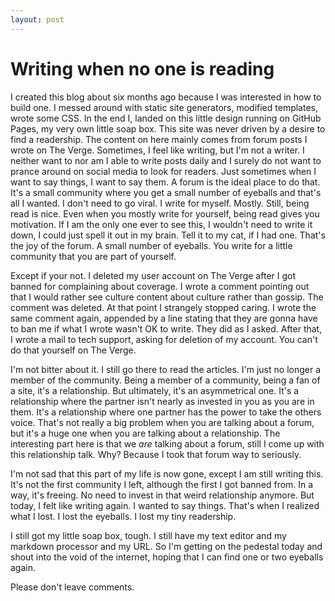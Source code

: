 ```yaml
---
layout: post
---
```

# Writing when no one is reading

I created this blog about six months ago because I was interested in how to build one. I messed around with static site generators, modified templates, wrote some CSS. In the end I, landed on this little design running on GitHub Pages, my very own little soap box. This site was never driven by a desire to find a readership. The content on here mainly comes from forum posts I wrote on The Verge. Sometimes, I feel like writing, but I'm not a writer. I neither want to nor am I able to write posts daily and I surely do not want to prance around on social media to look for readers. Just sometimes when I want to say things, I want to say them. A forum is the ideal place to do that. It's a small community where you get a small number of eyeballs and that's all I wanted. I don't need to go viral. I write for myself. Mostly. Still, being read is nice. Even when you mostly write for yourself, being read gives you motivation. If I am the only one ever to see this, I wouldn't need to write it down, I could just spell it out in my brain. Tell it to my cat, if I had one. That's the joy of the forum. A small number of eyeballs. You write for a little community that you are part of yourself.

Except if your not. I deleted my user account on The Verge after I got banned for complaining about coverage. I wrote a comment pointing out that I would rather see culture content about culture rather than gossip. The comment was deleted. At that point I strangely stopped caring. I wrote the same comment again, appended by a line stating that they are gonna have to ban me if what I wrote wasn't OK to write. They did as I asked. After that, I wrote a mail to tech support, asking for deletion of my account. You can't do that yourself on The Verge.

I'm not bitter about it. I still go there to read the articles. I'm just no longer a member of the community. Being a member of a community, being a fan of a site, it's a relationship. But ultimately, it's an asymmetrical one. It's a relationship where the partner isn't nearly as invested in you as you are in them. It's a relationship where one partner has the power to take the others voice. That's not really a big problem when you are talking about a forum, but it's a huge one when you are talking about a relationship. The interesting part here is that we _are_ talking about a forum, still I come up with this relationship talk. Why? Because I took that forum way to seriously.

I'm not sad that this part of my life is now gone, except I am still writing this. It's not the first community I left, although the first I got banned from. In a way, it's freeing. No need to invest in that weird relationship anymore. But today, I felt like writing again. I wanted to say things. That's when I realized what I lost. I lost the eyeballs. I lost my tiny readership.

I still got my little soap box, tough. I still have my text editor and my markdown processor and my URL. So I'm getting on the pedestal today and shout into the void of the internet, hoping that I can find one or two eyeballs again.

Please don't leave comments.

